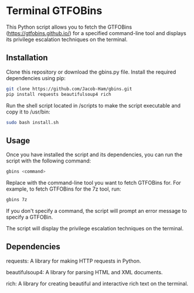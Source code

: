 # Terminal GTFOBins

This Python script allows you to fetch the GTFOBins (https://gtfobins.github.io/) for a specified command-line tool and displays its privilege escalation techniques on the terminal.
## Installation

Clone this repository or download the gbins.py file.
Install the required dependencies using pip:
```bash
git clone https://github.com/Jacob-Ham/gbins.git
pip install requests beautifulsoup4 rich
```
Run the shell script located in /scripts to make the script executable and copy it to /usr/bin:

```bash
sudo bash install.sh  
```
## Usage

Once you have installed the script and its dependencies, you can run the script with the following command:

```bash
gbins <command>
```
Replace <command> with the command-line tool you want to fetch GTFOBins for. For example, to fetch GTFOBins for the 7z tool, run:
```bash
gbins 7z
```
If you don't specify a command, the script will prompt an error message to specify a GTFOBin.

The script will display the privilege escalation techniques on the terminal.

## Dependencies

requests: A library for making HTTP requests in Python.

beautifulsoup4: A library for parsing HTML and XML documents.

rich: A library for creating beautiful and interactive rich text on the terminal.

